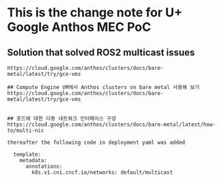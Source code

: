 # This is the change note for U+ Google Anthos MEC PoC

## Solution that solved ROS2 multicast issues
```
https://cloud.google.com/anthos/clusters/docs/bare-metal/latest/try/gce-vms

## Compute Engine VM에서 Anthos clusters on bare metal 사용해 보기
https://cloud.google.com/anthos/clusters/docs/bare-metal/latest/try/gce-vms


## 포드에 대한 다중 네트워크 인터페이스 구성
https://cloud.google.com/anthos/clusters/docs/bare-metal/latest/how-to/multi-nic

thereafter the following code in deployment yaml was added

  template:
    metadata:
      annotations:
        k8s.v1.cni.cncf.io/networks: default/multicast  

```
